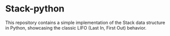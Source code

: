 # Stack-python
This repository contains a simple implementation of the Stack data structure in Python, showcasing the classic LIFO (Last In, First Out) behavior.
